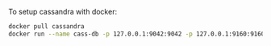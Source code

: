 To setup cassandra with docker:
```bash
docker pull cassandra
docker run --name cass-db -p 127.0.0.1:9042:9042 -p 127.0.0.1:9160:9160 -d cassandra
```
